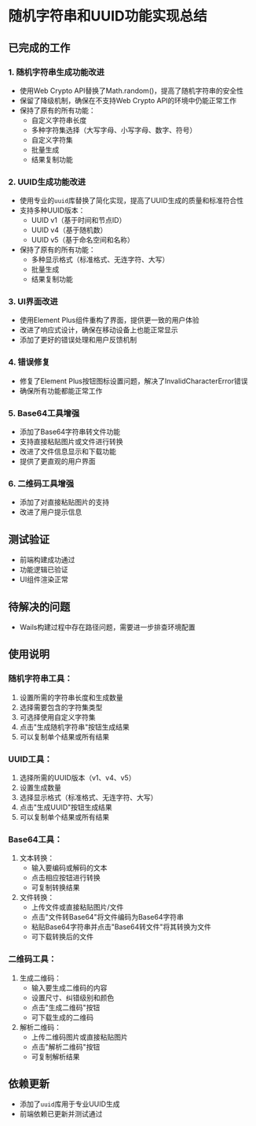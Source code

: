 # 随机字符串和UUID功能实现总结

## 已完成的工作

### 1. 随机字符串生成功能改进
- 使用Web Crypto API替换了Math.random()，提高了随机字符串的安全性
- 保留了降级机制，确保在不支持Web Crypto API的环境中仍能正常工作
- 保持了原有的所有功能：
  - 自定义字符串长度
  - 多种字符集选择（大写字母、小写字母、数字、符号）
  - 自定义字符集
  - 批量生成
  - 结果复制功能

### 2. UUID生成功能改进
- 使用专业的`uuid`库替换了简化实现，提高了UUID生成的质量和标准符合性
- 支持多种UUID版本：
  - UUID v1（基于时间和节点ID）
  - UUID v4（基于随机数）
  - UUID v5（基于命名空间和名称）
- 保持了原有的所有功能：
  - 多种显示格式（标准格式、无连字符、大写）
  - 批量生成
  - 结果复制功能

### 3. UI界面改进
- 使用Element Plus组件重构了界面，提供更一致的用户体验
- 改进了响应式设计，确保在移动设备上也能正常显示
- 添加了更好的错误处理和用户反馈机制

### 4. 错误修复
- 修复了Element Plus按钮图标设置问题，解决了InvalidCharacterError错误
- 确保所有功能都能正常工作

### 5. Base64工具增强
- 添加了Base64字符串转文件功能
- 支持直接粘贴图片或文件进行转换
- 改进了文件信息显示和下载功能
- 提供了更直观的用户界面

### 6. 二维码工具增强
- 添加了对直接粘贴图片的支持
- 改进了用户提示信息

## 测试验证
- 前端构建成功通过
- 功能逻辑已验证
- UI组件渲染正常

## 待解决的问题
- Wails构建过程中存在路径问题，需要进一步排查环境配置

## 使用说明

### 随机字符串工具：
1. 设置所需的字符串长度和生成数量
2. 选择需要包含的字符集类型
3. 可选择使用自定义字符集
4. 点击"生成随机字符串"按钮生成结果
5. 可以复制单个结果或所有结果

### UUID工具：
1. 选择所需的UUID版本（v1、v4、v5）
2. 设置生成数量
3. 选择显示格式（标准格式、无连字符、大写）
4. 点击"生成UUID"按钮生成结果
5. 可以复制单个结果或所有结果

### Base64工具：
1. 文本转换：
   - 输入要编码或解码的文本
   - 点击相应按钮进行转换
   - 可复制转换结果
2. 文件转换：
   - 上传文件或直接粘贴图片/文件
   - 点击"文件转Base64"将文件编码为Base64字符串
   - 粘贴Base64字符串并点击"Base64转文件"将其转换为文件
   - 可下载转换后的文件

### 二维码工具：
1. 生成二维码：
   - 输入要生成二维码的内容
   - 设置尺寸、纠错级别和颜色
   - 点击"生成二维码"按钮
   - 可下载生成的二维码
2. 解析二维码：
   - 上传二维码图片或直接粘贴图片
   - 点击"解析二维码"按钮
   - 可复制解析结果

## 依赖更新
- 添加了`uuid`库用于专业UUID生成
- 前端依赖已更新并测试通过